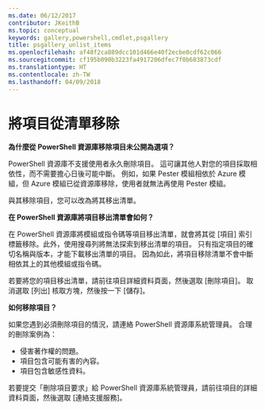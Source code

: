 ```yaml
---
ms.date: 06/12/2017
contributor: JKeithB
ms.topic: conceptual
keywords: gallery,powershell,cmdlet,psgallery
title: psgallery_unlist_items
ms.openlocfilehash: af48f2ca889dcc101d466e40f2ecbe0cdf62c066
ms.sourcegitcommit: cf195b090b3223fa4917206dfec7f0b603873cdf
ms.translationtype: HT
ms.contentlocale: zh-TW
ms.lasthandoff: 04/09/2018
---
```

# <a name="unlisting-items"></a>將項目從清單移除

**為什麼從 PowerShell 資源庫移除項目未公開為選項？**

PowerShell 資源庫不支援使用者永久刪除項目。
這可讓其他人對您的項目採取相依性，而不需要擔心日後可能中斷。
例如，如果 Pester 模組相依於 Azure 模組，但 Azure 模組已從資源庫移除，使用者就無法再使用 Pester 模組。

與其移除項目，您可以改為將其移出清單。

**在 PowerShell 資源庫將項目移出清單會如何？**

在 PowerShell 資源庫將模組或指令碼等項目移出清單，就會將其從 [項目] 索引標籤移除。此外，使用搜尋列將無法探索到移出清單的項目。
只有指定項目的確切名稱與版本，才能下載移出清單的項目。
因為如此，將項目移除清單不會中斷相依其上的其他模組或指令碼。

若要將您的項目移出清單，請前往項目詳細資料頁面，然後選取 [刪除項目]。 取消選取 [列出] 核取方塊，然後按一下 [儲存]。

**如何移除項目？**

如果您遇到必須刪除項目的情況，請連絡 PowerShell 資源庫系統管理員。
合理的刪除案例為：
- 侵害著作權的問題。
- 項目包含可能有害的內容。
- 項目包含敏感性資料。

若要提交「刪除項目要求」給 PowerShell 資源庫系統管理員，請前往項目的詳細資料頁面，然後選取 [連絡支援服務]。